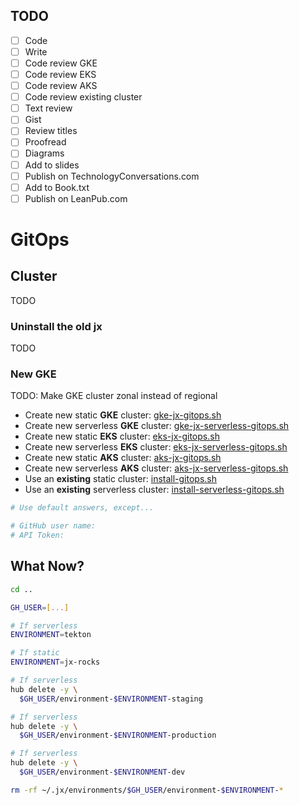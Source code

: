 ## TODO

- [ ] Code
- [ ] Write
- [ ] Code review GKE
- [ ] Code review EKS
- [ ] Code review AKS
- [ ] Code review existing cluster
- [ ] Text review
- [ ] Gist
- [ ] Review titles
- [ ] Proofread
- [ ] Diagrams
- [ ] Add to slides
- [ ] Publish on TechnologyConversations.com
- [ ] Add to Book.txt
- [ ] Publish on LeanPub.com

# GitOps

## Cluster

TODO

### Uninstall the old jx

TODO

### New GKE

TODO: Make GKE cluster zonal instead of regional

* Create new static **GKE** cluster: [gke-jx-gitops.sh](TODO:)
* Create new serverless **GKE** cluster: [gke-jx-serverless-gitops.sh](TODO:)
* Create new static **EKS** cluster: [eks-jx-gitops.sh](TODO:)
* Create new serverless **EKS** cluster: [eks-jx-serverless-gitops.sh](TODO:)
* Create new static **AKS** cluster: [aks-jx-gitops.sh](TODO:)
* Create new serverless **AKS** cluster: [aks-jx-serverless-gitops.sh](TODO:)
* Use an **existing** static cluster: [install-gitops.sh](TODO:)
* Use an **existing** serverless cluster: [install-serverless-gitops.sh](TODO:)

```bash
# Use default answers, except...

# GitHub user name:
# API Token:
```

## What Now?

```bash
cd ..

GH_USER=[...]

# If serverless
ENVIRONMENT=tekton

# If static
ENVIRONMENT=jx-rocks

# If serverless
hub delete -y \
  $GH_USER/environment-$ENVIRONMENT-staging

# If serverless
hub delete -y \
  $GH_USER/environment-$ENVIRONMENT-production

# If serverless
hub delete -y \
  $GH_USER/environment-$ENVIRONMENT-dev

rm -rf ~/.jx/environments/$GH_USER/environment-$ENVIRONMENT-*
```
